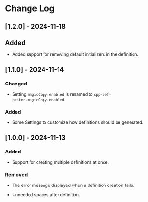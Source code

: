 # Change Log

## [1.2.0] - 2024-11-18

## Added

- Added support for removing default initializers in the definition.

## [1.1.0] - 2024-11-14

### Changed

- Setting `magicCopy.enabled` is renamed to `cpp-def-paster.magicCopy.enabled`.

### Added

- Some Settings to customize how definitions should be generated.

## [1.0.0] - 2024-11-13

### Added

- Support for creating multiple definitions at once.

### Removed

- The error message displayed when a definition creation fails.

- Unneeded spaces after definition.
